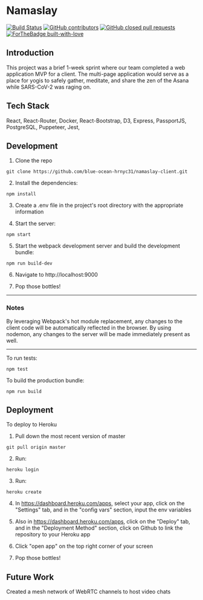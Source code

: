 # Namaslay
 
[![Build Status](https://travis-ci.com/blue-ocean-hrnyc31/namaslay-client.svg?branch=master)](https://travis-ci.com/blue-ocean-hrnyc31/namaslay-client)
[![GitHub contributors](https://img.shields.io/github/contributors/blue-ocean-hrnyc31/namaslay-client)](https://github.com/blue-ocean-hrnyc31/namaslay-client/edit/master/README.md)
[![GitHub closed pull requests](https://img.shields.io/github/issues-pr-closed/blue-ocean-hrnyc31/namaslay-client)](https://github.com/blue-ocean-hrnyc31/namaslay-client/pulls)
[![ForTheBadge built-with-love](http://ForTheBadge.com/images/badges/built-with-love.svg)](https://github.com/blue-ocean-hrnyc31/namaslay-client)

## Introduction
This project was a brief 1-week sprint where our team completed a web application MVP for a client. The multi-page application would serve as a place for yogis to safely gather, meditate, and share the zen of the Asana while SARS-CoV-2 was raging on.

## Tech Stack
React, React-Router, Docker, React-Bootstrap, D3, Express, PassportJS, PostgreSQL, Puppeteer, Jest, 

## Development
1. Clone the repo

```
git clone https://github.com/blue-ocean-hrnyc31/namaslay-client.git
```

2.  Install the dependencies:

```
npm install
```

3.  Create a .env file in the project's root directory with the appropriate information

4.  Start the server:

```
npm start
```

5.  Start the webpack development server and build the development bundle:

```
npm run build-dev
```

6.  Navigate to http://localhost:9000

7.  Pop those bottles!

---

### Notes

By leveraging Webpack's hot module replacement, any changes to the client code will be automatically reflected in the browser.
By using nodemon, any changes to the server will be made immediately present as well.

---

To run tests:

```
npm test
```

To build the production bundle:

```
npm run build
```

## Deployment

To deploy to Heroku

1.  Pull down the most recent version of master

```
git pull origin master
```

2.  Run:

```
heroku login
```

3.  Run:

```
heroku create
```

4.  In https://dashboard.heroku.com/apps, select your app, click on the "Settings" tab, and in the "config vars" section, input the env variables

5.  Also in https://dashboard.heroku.com/apps, click on the "Deploy" tab, and in the "Deployment Method" section, click on Github to link the repository to your Heroku app

6.  Click "open app" on the top right corner of your screen

7.  Pop those bottles!


## Future Work
Created a mesh network of WebRTC channels to host video chats
